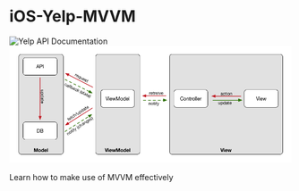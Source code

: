 # iOS-Yelp-MVVM
![Yelp API Documentation]("https://www.yelp.com/fusion")
![MVVM](mvvm-in-swift.png)

Learn how to make use of MVVM effectively
